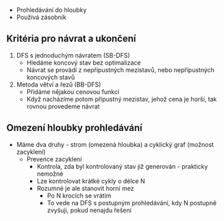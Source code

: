 - Prohledávání do hloubky
- Používá zásobník

## Kritéria pro návrat a ukončení

1. DFS s jednoduchým návratem (SB-DFS)
	- Hledáme koncový stav bez optimalizace
	- Návrat se provádí z nepřípustných mezistavů, nebo nepřípustných koncových stavů
2. Metoda větví a řezů (BB-DFS)
	- Přidáme nějakou cenovou funkci
	- Když nacházíme potom přípustný mezistav, jehož cena je horší, tak rovnou provedeme návrat

## Omezení hloubky prohledávání

* Máme dva druhy - strom (omezená hloubka) a cyklický graf (možnost zacyklení)
	* Prevence zacyklení
		* Kontrola, zda byl kontrolovaný stav již generován - prakticky nemožné
		* Lze kontrolovat krátké cykly o délce N
		* Rozumné je ale stanovit horní mez
			* Po N krocích se vrátím
			* To vede na DFS s postupným prohledávání, kdy N postupně zvyšuji, pokud nenajdu řešení